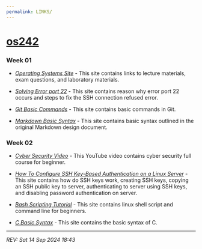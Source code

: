 ```yaml
---
permalink: LINKS/
---
```


# [os242](https://kaachiii.github.io/os242/)

### Week 01

- *[Operating Systems Site](https://os.vlsm.org/)* - This site contains links to lecture materials, exam questions, and laboratory materials.

- *[Solving Error port 22](https://10web.io/blog/how-to-fix-ssh-connection-refused/)* - This site contains reason why error port 22 occurs and steps to fix the SSH connection refused error.

- *[Git Basic Commands](https://www.atlassian.com/git/glossary#commands)* - This site contains basic commands in Git.

- *[Markdown Basic Syntax](https://www.markdownguide.org/basic-syntax/)* - This site contains basic syntax outlined in the original Markdown design document.

### Week 02

- *[Cyber Security Video](https://youtu.be/U_P23SqJaDc)* - This YouTube video contains cyber security full course for beginner.

- *[How To Configure SSH Key-Based Authentication on a Linux Server](https://www.digitalocean.com/community/tutorials/how-to-configure-ssh-key-based-authentication-on-a-linux-server)* - This site contains how do SSH keys work, creating SSH keys, copying an SSH public key to server, authenticating to server using SSH keys, and disabling password authentication on server.

- *[Bash Scripting Tutorial](https://www.freecodecamp.org/news/bash-scripting-tutorial-linux-shell-script-and-command-line-for-beginners/)* - This site contains linux shell script and command line for beginners.

- *[C Basic Syntax](https://www.geeksforgeeks.org/c-basic-syntax/)* - This site contains the basic syntax of C.

---

*REV: Sat 14 Sep 2024 18:43*


